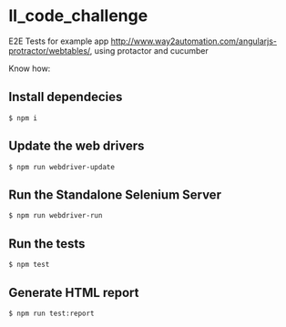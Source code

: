 # ll_code_challenge
E2E Tests for example app http://www.way2automation.com/angularjs-protractor/webtables/, using protactor and cucumber

Know how:

## Install dependecies

    $ npm i

## Update the web drivers

    $ npm run webdriver-update

## Run the Standalone Selenium Server

    $ npm run webdriver-run
    
## Run the tests

    $ npm test

## Generate HTML report

    $ npm run test:report